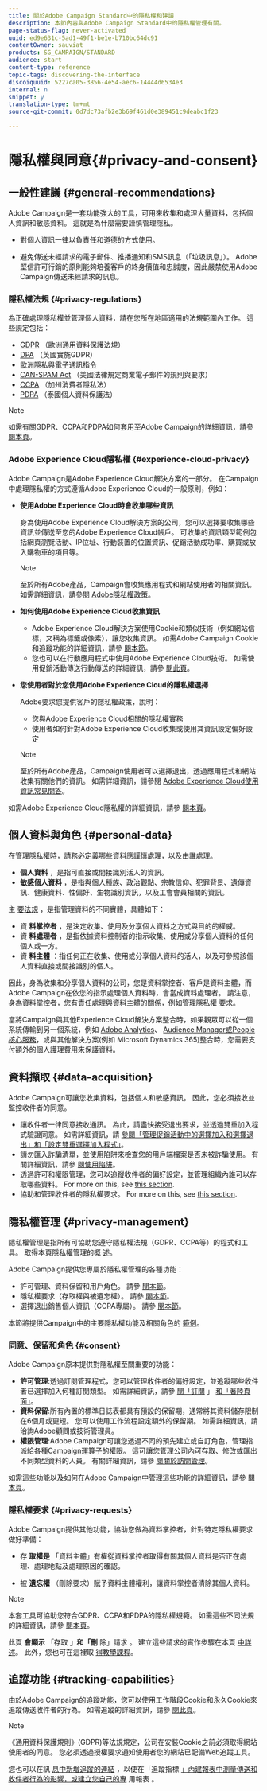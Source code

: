 ```yaml
---
title: 關於Adobe Campaign Standard中的隱私權和建議
description: 本節內容與Adobe Campaign Standard中的隱私權管理有關。
page-status-flag: never-activated
uuid: ed9e631c-5ad1-49f1-be1e-b710bc64dc91
contentOwner: sauviat
products: SG_CAMPAIGN/STANDARD
audience: start
content-type: reference
topic-tags: discovering-the-interface
discoiquuid: 5227ca05-3856-4e54-aec6-14444d6534e3
internal: n
snippet: y
translation-type: tm+mt
source-git-commit: 0d7dc73afb2e3b69f461d0e389451c9deabc1f23

---
```



# 隱私權與同意{#privacy-and-consent}

## 一般性建議 {#general-recommendations}

Adobe Campaign是一套功能強大的工具，可用來收集和處理大量資料，包括個人資訊和敏感資料。 這就是為什麼需要謹慎管理隱私。

* 對個人資訊一律以負責任和道德的方式使用。

* 避免傳送未經請求的電子郵件、推播通知和SMS訊息（「垃圾訊息」）。 Adobe堅信許可行銷的原則能夠培養客戶的終身價值和忠誠度，因此嚴禁使用Adobe Campaign傳送未經請求的訊息。

### 隱私權法規 {#privacy-regulations}

為正確處理隱私權並管理個人資料，請在您所在地區適用的法規範圍內工作。 這些規定包括：
* [GDPR](https://ec.europa.eu/info/law/law-topic/data-protection/reform/what-does-general-data-protection-regulation-gdpr-govern_en) （歐洲通用資料保護法規）
* [DPA](https://www.gov.uk/data-protection) （英國實施GDPR）
* [歐洲隱私與電子通訊指令](https://eur-lex.europa.eu/legal-content/EN/TXT/?uri=CELEX:02002L0058-20091219)
* [CAN-SPAM Act](https://www.ftc.gov/tips-advice/business-center/guidance/can-spam-act-compliance-guide-business) （美國法律規定商業電子郵件的規則與要求）
* [CCPA](https://leginfo.legislature.ca.gov/faces/codes_displayText.xhtml?lawCode=CIV&amp;division=3.&amp;title=1.81.5。&amp;part=4。&amp;chapter=&amp;article=) （加州消費者隱私法）
* [PDPA](https://secureprivacy.ai/thailand-pdpa-summary-what-businesses-need-to-know/) （泰國個人資料保護法）

>[!NOTE]
>
>如需有關GDPR、CCPA和PDPA如何套用至Adobe Campaign的詳細資訊，請參 [閱本頁](https://helpx.adobe.com/campaign/kb/campaign-privacy-overview.html#whatisgdpr)。

### Adobe Experience Cloud隱私權 {#experience-cloud-privacy}

Adobe Campaign是Adobe Experience Cloud解決方案的一部分。 在Campaign中處理隱私權的方式遵循Adobe Experience Cloud的一般原則，例如：

* **使用Adobe Experience Cloud時會收集哪些資訊**

   身為使用Adobe Experience Cloud解決方案的公司，您可以選擇要收集哪些資訊並傳送至您的Adobe Experience Cloud帳戶。 可收集的資訊類型範例包括網頁瀏覽活動、IP位址、行動裝置的位置資訊、促銷活動成功率、購買或放入購物車的項目等。

   >[!NOTE]
   >
   >至於所有Adobe產品，Campaign會收集應用程式和網站使用者的相關資訊。 如需詳細資訊，請參閱 [Adobe隱私權政策](https://www.adobe.com/privacy/policy.html)。

* **如何使用Adobe Experience Cloud收集資訊**

   * Adobe Experience Cloud解決方案使用Cookie和類似技術（例如網站信標，又稱為標籤或像素），讓您收集資訊。 如需Adobe Campaign Cookie和追蹤功能的詳細資訊，請參 [閱本節](#tracking-capabilities)。
   * 您也可以在行動應用程式中使用Adobe Experience Cloud技術。 如需使用促銷活動傳送行動傳送的詳細資訊，請參 [閱此頁](https://helpx.adobe.com/campaign/kb/acs-mobile.html)。

* **您使用者對於您使用Adobe Experience Cloud的隱私權選擇**

   Adobe要求您提供客戶的隱私權政策，說明：

   * 您與Adobe Experience Cloud相關的隱私權實務
   * 使用者如何針對Adobe Experience Cloud收集或使用其資訊設定偏好設定
   >[!NOTE]
   >
   >至於所有Adobe產品，Campaign使用者可以選擇退出，透過應用程式和網站收集有關他們的資訊。 如需詳細資訊，請參閱 [Adobe Experience Cloud使用資訊常見問答](https://www.adobe.com/privacy/experience-cloud-usage-info-faq.html)。

如需Adobe Experience Cloud隱私權的詳細資訊，請參 [閱本頁](https://www.adobe.com/privacy/marketing-cloud.html)。

## 個人資料與角色 {#personal-data}

在管理隱私權時，請務必定義哪些資料應謹慎處理，以及由誰處理。
* **個人資料** ，是指可直接或間接識別活人的資訊。
* **敏感個人資料** ，是指與個人種族、政治觀點、宗教信仰、犯罪背景、遺傳資訊、健康資料、性偏好、生物識別資訊，以及工會會員相關的資訊。

主 [要法規](#privacy-regulations) ，是指管理資料的不同實體，具體如下：
* 資 **料掌控者** ，是決定收集、使用及分享個人資料之方式與目的的權威。
* 資 **料處理者** ，是指依據資料控制者的指示收集、使用或分享個人資料的任何個人或一方。
* 資 **料主體** ：指任何正在收集、使用或分享個人資料的活人，以及可參照該個人資料直接或間接識別的個人。

因此，身為收集和分享個人資料的公司，您是資料掌控者、客戶是資料主體，而Adobe Campaign在依您的指示處理個人資料時，會當成資料處理者。 請注意，身為資料掌控者，您有責任處理與資料主體的關係，例如管理隱私權 [要求](#privacy-requests)。

當將Campaign與其他Experience Cloud解決方案整合時，如果觀眾可以從一個系統傳輸到另一個系統，例如 [Adobe Analytics](../../audiences/using/aep-about-audience-destinations-service.md)、 [Audience Manager或People核心服務](../../integrating/using/about-campaign-analytics-integration.md)，或與其他解決方案(例如 [](../../integrating/using/sharing-audiences-with-audience-manager-or-people-core-service.md)[](../../integrating/using/configure-microsoft-dynamics-365-for-campaign-integration.md)Microsoft Dynamics 365)整合時，您需要支付額外的個人護理費用來保護資料。

## 資料擷取 {#data-acquisition}

Adobe Campaign可讓您收集資料，包括個人和敏感資訊。 因此，您必須接收並監控收件者的同意。

* 讓收件者一律同意接收通訊。 為此，請盡快接受退出要求，並透過雙重加入程式驗證同意。 如需詳細資訊，請 [參閱「管理促銷活動中的選擇加入和選擇退出](../../audiences/using/managing-opt-in-and-opt-out-in-campaign.md)[」和「設定雙重選擇加入程式」](../../channels/using/setting-up-a-double-opt-in-process.md)。
* 請勿匯入詐騙清單，並使用陷阱來檢查您的用戶端檔案是否未被詐騙使用。 有關詳細資訊，請參 [閱使用陷阱](../../sending/using/using-traps.md)。
* 透過許可和權限管理，您可以追蹤收件者的偏好設定，並管理組織內誰可以存取哪些資料。 For more on this, see [this section](#consent).
* 協助和管理收件者的隱私權要求。 For more on this, see [this section](#privacy-requests).

## 隱私權管理 {#privacy-management}

隱私權管理是指所有可協助您遵守隱私權法規（GDPR、CCPA等）的程式和工具。 取得本頁隱私權管理的概 [述](https://helpx.adobe.com/campaign/kb/campaign-privacy-overview.html)。

Adobe Campaign提供您專屬於隱私權管理的各種功能：
* 許可管理、資料保留和用戶角色。 請參 [閱本節](#consent)。
* 隱私權要求（存取權與被遺忘權）。 請參 [閱本節](#privacy-requests)。
* 選擇退出銷售個人資訊（CCPA專屬）。 請參 [閱本節](https://helpx.adobe.com/campaign/kb/acs-privacy.html#ccpa)。

本節將提供Campaign中的主要隱私權功能及相關角色的 [範例](https://helpx.adobe.com/campaign/kb/campaign-privacy-more.html#gdprpersonasandflow)。


### 同意、保留和角色 {#consent}

Adobe Campaign原本提供對隱私權至關重要的功能：

* **許可管理**:透過訂閱管理程式，您可以管理收件者的偏好設定，並追蹤哪些收件者已選擇加入何種訂閱類型。 如需詳細資訊，請參 [閱「訂閱](../../audiences/using/about-subscriptions.md) 」 [和「著陸頁面」](../../channels/using/getting-started-with-landing-pages.md)。
* **資料保留**:所有內置的標準日誌表都具有預設的保留期，通常將其資料儲存限制在6個月或更短。 您可以使用工作流程設定額外的保留期。 如需詳細資訊，請洽詢Adobe顧問或技術管理員。
* **權限管理**:Adobe Campaign可讓您透過不同的預先建立或自訂角色，管理指派給各種Campaign運算子的權限。 這可讓您管理公司內可存取、修改或匯出不同類型資料的人員。 有關詳細資訊，請參 [閱關於訪問管理](../../administration/using/about-access-management.md)。

如需這些功能以及如何在Adobe Campaign中管理這些功能的詳細資訊，請參 [閱本頁](https://helpx.adobe.com/campaign/kb/campaign-privacy-overview.html#consent)。

### 隱私權要求 {#privacy-requests}

Adobe Campaign提供其他功能，協助您做為資料掌控者，針對特定隱私權要求做好準備：

* 存 **取權是** 「資料主體」有權從資料掌控者取得有關其個人資料是否正在處理、處理地點及處理原因的確認。

* 被 **遺忘權** （刪除要求）賦予資料主體權利，讓資料掌控者清除其個人資料。

>[!NOTE]
>
>本套工具可協助您符合GDPR、CCPA和PDPA的隱私權規範。 如需這些不同法規的詳細資訊，請參 [閱本頁](https://helpx.adobe.com/campaign/kb/campaign-privacy-overview.html#whatisgdpr)。

<!--* **GDPR** (General Data Protection Regulation) is the European Union’s (EU) privacy law that harmonizes and modernizes data protection requirements. GDPR applies to Adobe Campaign customers who hold data for Data Subjects residing in the EU.

* **CCPA** (California Consumer Privacy Act) provides California residents new rights in regards to their personal information and imposes data protection responsibilities on certain entities whom conduct business in California.

* **Thailand's PDPA** (Personal Data Protection Act) is the new privacy law that harmonizes and modernizes data protection requirements for Thailand. This regulation applies to Adobe Campaign customers who hold data for Data Subjects residing in this country.-->

此頁 **會顯示** 「存取 **」和「刪** 除」請求 [](https://helpx.adobe.com/campaign/kb/acs-privacy.html#righttoaccess)。 建立這些請求的實作步驟在本頁 [中詳述](https://helpx.adobe.com/campaign/kb/acs-privacy.html#ManagingPrivacyRequests)。 此外，您也可在這裡取 [得教學課程](https://docs.adobe.com/content/help/en/campaign-standard-learn/tutorials/privacy/privacy-overview.html)。

## 追蹤功能 {#tracking-capabilities}

由於Adobe Campaign的追蹤功能，您可以使用工作階段Cookie和永久Cookie來追蹤傳送收件者的行為。 如需追蹤的詳細資訊，請參 [閱此頁](../../sending/using/tracking-messages.md)。

>[!NOTE]
>
>《通用資料保護規則》(GDPR)等法規規定，公司在安裝Cookie之前必須取得網站使用者的同意。 您必須透過授權要求通知使用者您的網站已配備Web追蹤工具。

您也可以在訊 [息中新增追蹤的連結](../../designing/using/links.md#about-tracked-urls) ，以便在「追蹤指標 [」內建報表中測量傳送和收件者行為的影響，或建立您自己的專](../../reporting/using/tracking-indicators.md) 用報表 [](../../reporting/using/about-dynamic-reports.md)。
